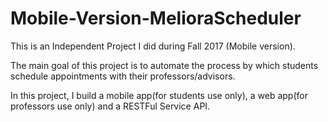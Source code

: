 # Mobile-Version-MelioraScheduler
This is an Independent Project I did during Fall 2017 (Mobile version).

The main goal of this project is to automate the process by which students schedule appointments with their professors/advisors.

In this project, I build a mobile app(for students use only), a web app(for professors use only) and a RESTFul Service API.
